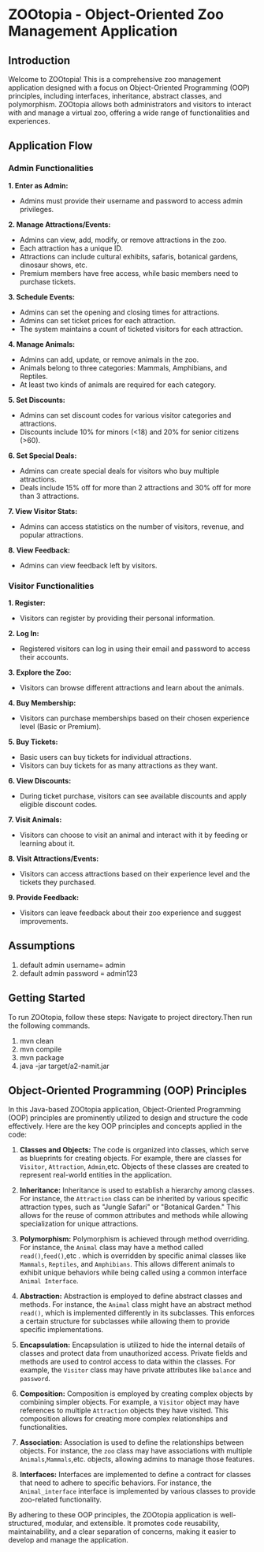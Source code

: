 # ZOOtopia - Object-Oriented Zoo Management Application

## Introduction

Welcome to ZOOtopia! This is a comprehensive zoo management application designed with a focus on Object-Oriented Programming (OOP) principles, including interfaces, inheritance, abstract classes, and polymorphism. ZOOtopia allows both administrators and visitors to interact with and manage a virtual zoo, offering a wide range of functionalities and experiences.

## Application Flow

### Admin Functionalities

**1. Enter as Admin:**
- Admins must provide their username and password to access admin privileges.

**2. Manage Attractions/Events:**
- Admins can view, add, modify, or remove attractions in the zoo.
- Each attraction has a unique ID.
- Attractions can include cultural exhibits, safaris, botanical gardens, dinosaur shows, etc.
- Premium members have free access, while basic members need to purchase tickets.

**3. Schedule Events:**
- Admins can set the opening and closing times for attractions.
- Admins can set ticket prices for each attraction.
- The system maintains a count of ticketed visitors for each attraction.

**4. Manage Animals:**
- Admins can add, update, or remove animals in the zoo.
- Animals belong to three categories: Mammals, Amphibians, and Reptiles.
- At least two kinds of animals are required for each category.

**5. Set Discounts:**
- Admins can set discount codes for various visitor categories and attractions.
- Discounts include 10% for minors (<18) and 20% for senior citizens (>60).

**6. Set Special Deals:**
- Admins can create special deals for visitors who buy multiple attractions.
- Deals include 15% off for more than 2 attractions and 30% off for more than 3 attractions.

**7. View Visitor Stats:**
- Admins can access statistics on the number of visitors, revenue, and popular attractions.

**8. View Feedback:**
- Admins can view feedback left by visitors.

### Visitor Functionalities

**1. Register:**
- Visitors can register by providing their personal information.

**2. Log In:**
- Registered visitors can log in using their email and password to access their accounts.

**3. Explore the Zoo:**
- Visitors can browse different attractions and learn about the animals.

**4. Buy Membership:**
- Visitors can purchase memberships based on their chosen experience level (Basic or Premium).

**5. Buy Tickets:**
- Basic users can buy tickets for individual attractions.
- Visitors can buy tickets for as many attractions as they want.

**6. View Discounts:**
- During ticket purchase, visitors can see available discounts and apply eligible discount codes.

**7. Visit Animals:**
- Visitors can choose to visit an animal and interact with it by feeding or learning about it.

**8. Visit Attractions/Events:**
- Visitors can access attractions based on their experience level and the tickets they purchased.

**9. Provide Feedback:**
- Visitors can leave feedback about their zoo experience and suggest improvements.

## Assumptions

1. default admin username= admin
2. default admin password = admin123

## Getting Started

To run ZOOtopia, follow these steps:
Navigate to project directory.Then run the following commands.
1. mvn clean
2. mvn compile
3. mvn package
4. java -jar target/a2-namit.jar


## Object-Oriented Programming (OOP) Principles

In this Java-based ZOOtopia application, Object-Oriented Programming (OOP) principles are prominently utilized to design and structure the code effectively. Here are the key OOP principles and concepts applied in the code:

1. **Classes and Objects:** The code is organized into classes, which serve as blueprints for creating objects. For example, there are classes for `Visitor`, `Attraction`, `Admin`,etc. Objects of these classes are created to represent real-world entities in the application.

2. **Inheritance:** Inheritance is used to establish a hierarchy among classes. For instance, the `Attraction` class can be inherited by various specific attraction types, such as "Jungle Safari" or "Botanical Garden." This allows for the reuse of common attributes and methods while allowing specialization for unique attractions.

3. **Polymorphism:** Polymorphism is achieved through method overriding. For instance, the `Animal` class may have a method called `read()`,`feed()`,etc . which is overridden by specific animal classes like `Mammals`, `Reptiles`, and `Amphibians`. This allows different animals to exhibit unique behaviors while being called using a common interface `Animal Interface`.

4. **Abstraction:** Abstraction is employed to define abstract classes and methods. For instance, the `Animal` class might have an abstract method `read()`, which is implemented differently in its subclasses. This enforces a certain structure for subclasses while allowing them to provide specific implementations.

5. **Encapsulation:** Encapsulation is utilized to hide the internal details of classes and protect data from unauthorized access. Private fields and methods are used to control access to data within the classes. For example, the `Visitor` class may have private attributes like `balance` and `password`.

6. **Composition:** Composition is employed by creating complex objects by combining simpler objects. For example, a `Visitor` object may have references to multiple `Attraction` objects they have visited. This composition allows for creating more complex relationships and functionalities.

7. **Association:** Association is used to define the relationships between objects. For instance, the `zoo` class may have associations with multiple `Animals`,`Mammals`,etc. objects, allowing admins to manage those features.

8. **Interfaces:** Interfaces are implemented to define a contract for classes that need to adhere to specific behaviors. For instance, the `Animal_interface` interface is implemented by various classes to provide zoo-related functionality.

By adhering to these OOP principles, the ZOOtopia application is well-structured, modular, and extensible. It promotes code reusability, maintainability, and a clear separation of concerns, making it easier to develop and manage the application.